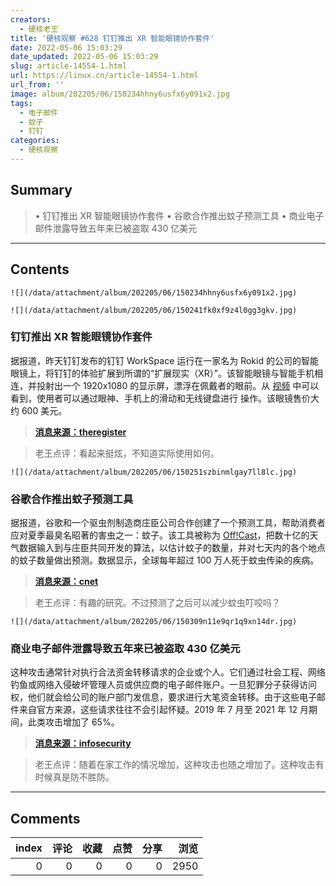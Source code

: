 ```yaml
---
creators:
  - 硬核老王
title: '硬核观察 #628 钉钉推出 XR 智能眼镜协作套件'
date: 2022-05-06 15:03:29
date_updated: 2022-05-06 15:03:29
slug: article-14554-1.html
url: https://linux.cn/article-14554-1.html
url_from: ''
image: album/202205/06/150234hhny6usfx6y091x2.jpg
tags:
  - 电子邮件
  - 蚊子
  - 钉钉
categories:
  - 硬核观察
---
```


## Summary

> • 钉钉推出 XR 智能眼镜协作套件 • 谷歌合作推出蚊子预测工具 • 商业电子邮件泄露导致五年来已被盗取 430 亿美元

***

<!-- more -->

## Contents

`![](/data/attachment/album/202205/06/150234hhny6usfx6y091x2.jpg)`

`![](/data/attachment/album/202205/06/150241fk0xf9z4l0gg3gkv.jpg)`

### 钉钉推出 XR 智能眼镜协作套件

据报道，昨天钉钉发布的钉钉 WorkSpace 运行在一家名为 Rokid 的公司的智能眼镜上，将钉钉的体验扩展到所谓的“扩展现实（XR）”。该智能眼镜与智能手机相连，并投射出一个 1920x1080 的显示屏，漂浮在佩戴者的眼前。从 [视频](https://weibo.com/tv/show/1034:4765720727453771) 中可以看到，使用者可以通过眼神、手机上的滑动和无线键盘进行 操作。该眼镜售价大约 600 美元。

> 
> **[消息来源：theregister](https://www.theregister.com/2022/05/06/dingtalk_extended_reality/)**
> 
> 
> 

> 
> 老王点评：看起来挺炫，不知道实际使用如何。
> 
> 
> 

`![](/data/attachment/album/202205/06/150251szbinmlgay7ll8lc.jpg)`

### 谷歌合作推出蚊子预测工具

据报道，谷歌和一个驱虫剂制造商庄臣公司合作创建了一个预测工具，帮助消费者应对夏季最臭名昭著的害虫之一：蚊子。该工具被称为 [Off!Cast](https://off.com/en/mosquitoforecast)，把数十亿的天气数据输入到与庄臣共同开发的算法，以估计蚊子的数量，并对七天内的各个地点的蚊子数量做出预测。数据显示，全球每年超过 100 万人死于蚊虫传染的疾病。

> 
> **[消息来源：cnet](https://www.cnet.com/health/medical/google-and-off-launch-mosquito-forecast-tool/)**
> 
> 
> 

> 
> 老王点评：有趣的研究。不过预测了之后可以减少蚊虫叮咬吗？
> 
> 
> 

`![](/data/attachment/album/202205/06/150309n11e9qr1q9xn14dr.jpg)`

### 商业电子邮件泄露导致五年来已被盗取 430 亿美元

这种攻击通常针对执行合法资金转移请求的企业或个人。它们通过社会工程、网络钓鱼或网络入侵破坏管理人员或供应商的电子邮件账户。一旦犯罪分子获得访问权，他们就会给公司的账户部门发信息，要求进行大笔资金转移。由于这些电子邮件来自官方来源，这些请求往往不会引起怀疑。2019 年 7 月至 2021 年 12 月期间，此类攻击增加了 65%。

> 
> **[消息来源：infosecurity](https://www.infosecurity-magazine.com/news/fbi-thailand-hong-kong-banks-bec/)**
> 
> 
> 

> 
> 老王点评：随着在家工作的情况增加，这种攻击也随之增加了。这种攻击有时候真是防不胜防。
> 
> 
>

***

## Comments


|   index |   评论 |   收藏 |   点赞 |   分享 |   浏览 |
|--------:|-------:|-------:|-------:|-------:|-------:|
|       0 |      0 |      0 |      0 |      0 |   2950 |
